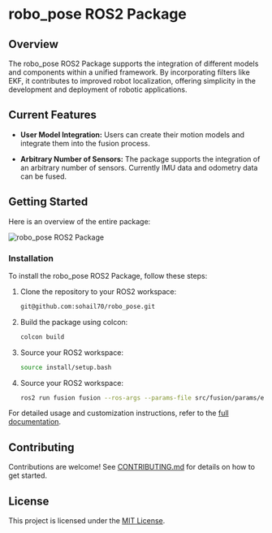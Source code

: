 # robo_pose ROS2 Package

## Overview

The robo_pose ROS2 Package supports the integration of different models and components within a unified framework. By incorporating filters like EKF, it contributes to improved robot localization, offering simplicity in the development and deployment of robotic applications.


## Current Features

- **User Model Integration:** Users can create their motion models and integrate them into the fusion process.

- **Arbitrary Number of Sensors:** The package supports the integration of an arbitrary number of sensors. Currently IMU data and odometry data can be fused.

## Getting Started

Here is an overview of the entire package:

![robo_pose ROS2 Package](https://drive.usercontent.google.com/download?id=1YoiWyYLB_H4QnVc5sR48ACLma5Rwx07V&export=view&authuser=0)

### Installation

To install the robo_pose ROS2 Package, follow these steps:

1. Clone the repository to your ROS2 workspace:

    ```bash
    git@github.com:sohail70/robo_pose.git
    ```

2. Build the package using colcon:

    ```bash
    colcon build
    ```

3. Source your ROS2 workspace:

    ```bash
    source install/setup.bash
    ```
3. Source your ROS2 workspace:

    ```bash
    ros2 run fusion fusion --ros-args --params-file src/fusion/params/ekf.yaml
    ```

For detailed usage and customization instructions, refer to the [full documentation](docs/).

## Contributing

Contributions are welcome! See [CONTRIBUTING.md](CONTRIBUTING.md) for details on how to get started.

## License

This project is licensed under the [MIT License](LICENSE).

